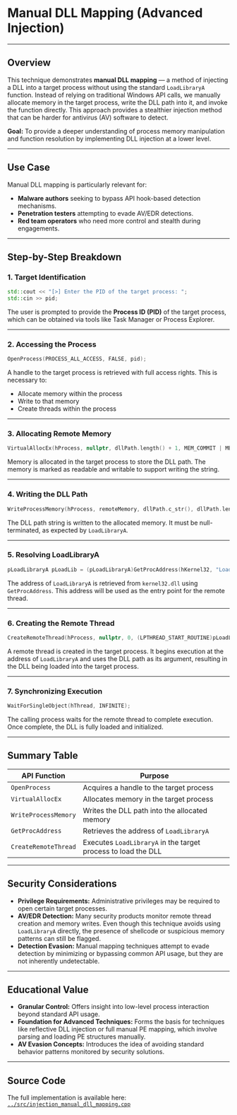 # Manual DLL Mapping (Advanced Injection)




---

## Overview

This technique demonstrates **manual DLL mapping** — a method of injecting a DLL into a target process without using the standard `LoadLibraryA` function. Instead of relying on traditional Windows API calls, we manually allocate memory in the target process, write the DLL path into it, and invoke the function directly. This approach provides a stealthier injection method that can be harder for antivirus (AV) software to detect.

**Goal:** To provide a deeper understanding of process memory manipulation and function resolution by implementing DLL injection at a lower level.

---

## Use Case

Manual DLL mapping is particularly relevant for:

- **Malware authors** seeking to bypass API hook-based detection mechanisms.
- **Penetration testers** attempting to evade AV/EDR detections.
- **Red team operators** who need more control and stealth during engagements.

---

## Step-by-Step Breakdown

### 1. Target Identification

```cpp
std::cout << "[>] Enter the PID of the target process: ";
std::cin >> pid;
```

The user is prompted to provide the **Process ID (PID)** of the target process, which can be obtained via tools like Task Manager or Process Explorer.

---

### 2. Accessing the Process

```cpp
OpenProcess(PROCESS_ALL_ACCESS, FALSE, pid);
```

A handle to the target process is retrieved with full access rights. This is necessary to:

- Allocate memory within the process
- Write to that memory
- Create threads within the process

---

### 3. Allocating Remote Memory

```cpp
VirtualAllocEx(hProcess, nullptr, dllPath.length() + 1, MEM_COMMIT | MEM_RESERVE, PAGE_READWRITE);
```

Memory is allocated in the target process to store the DLL path. The memory is marked as readable and writable to support writing the string.

---

### 4. Writing the DLL Path

```cpp
WriteProcessMemory(hProcess, remoteMemory, dllPath.c_str(), dllPath.length() + 1, nullptr);
```

The DLL path string is written to the allocated memory. It must be null-terminated, as expected by `LoadLibraryA`.

---

### 5. Resolving LoadLibraryA

```cpp
pLoadLibraryA pLoadLib = (pLoadLibraryA)GetProcAddress(hKernel32, "LoadLibraryA");
```

The address of `LoadLibraryA` is retrieved from `kernel32.dll` using `GetProcAddress`. This address will be used as the entry point for the remote thread.

---

### 6. Creating the Remote Thread

```cpp
CreateRemoteThread(hProcess, nullptr, 0, (LPTHREAD_START_ROUTINE)pLoadLib, remoteMemory, 0, nullptr);
```

A remote thread is created in the target process. It begins execution at the address of `LoadLibraryA` and uses the DLL path as its argument, resulting in the DLL being loaded into the target process.

---

### 7. Synchronizing Execution

```cpp
WaitForSingleObject(hThread, INFINITE);
```

The calling process waits for the remote thread to complete execution. Once complete, the DLL is fully loaded and initialized.

---

## Summary Table

| API Function           | Purpose                                                       |
|------------------------|---------------------------------------------------------------|
| `OpenProcess`          | Acquires a handle to the target process                        |
| `VirtualAllocEx`       | Allocates memory in the target process                         |
| `WriteProcessMemory`   | Writes the DLL path into the allocated memory                  |
| `GetProcAddress`       | Retrieves the address of `LoadLibraryA`                        |
| `CreateRemoteThread`   | Executes `LoadLibraryA` in the target process to load the DLL  |

---

## Security Considerations

- **Privilege Requirements:** Administrative privileges may be required to open certain target processes.
- **AV/EDR Detection:** Many security products monitor remote thread creation and memory writes. Even though this technique avoids using `LoadLibraryA` directly, the presence of shellcode or suspicious memory patterns can still be flagged.
- **Detection Evasion:** Manual mapping techniques attempt to evade detection by minimizing or bypassing common API usage, but they are not inherently undetectable.

---

## Educational Value

- **Granular Control:** Offers insight into low-level process interaction beyond standard API usage.
- **Foundation for Advanced Techniques:** Forms the basis for techniques like reflective DLL injection or full manual PE mapping, which involve parsing and loading PE structures manually.
- **AV Evasion Concepts:** Introduces the idea of avoiding standard behavior patterns monitored by security solutions.

---

## Source Code

The full implementation is available here:  
[`../src/injection_manual_dll_mapping.cpp`](../src/injection_manual_dll_mapping.cpp)
